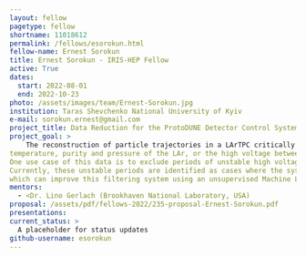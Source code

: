 ```yaml
---
layout: fellow
pagetype: fellow
shortname: 11018612
permalink: /fellows/esorokun.html
fellow-name: Ernest Sorokun
title: Ernest Sorokun - IRIS-HEP Fellow
active: True
dates:
  start: 2022-08-01
  end: 2022-10-23
photo: /assets/images/team/Ernest-Sorokun.jpg
institution: Taras Shevchenko National University of Kyiv
e-mail: sorokun.ernest@gmail.com
project_title: Data Reduction for the ProtoDUNE Detector Control System
project_goal: >
    The reconstruction of particle trajectories in a LArTPC critically relies on understanding the conditions under which the data was taken such as 
temperature, purity and pressure of the LAr, or the high voltage between the wire planes. 
One use case of this data is to exclude periods of unstable high voltage (from short cuts, power cuts, etc. . . ) for further data analysis. 
Currently, these unstable periods are identified as cases where the system resistance is lower than a hand-picked value. My project is to create an algoritm 
which can improve this filtering system using an unsupervised Machine Learning approach (e.g. Anomaly Detection).
mentors:
  - <Dr. Lino Gerlach (Brookhaven National Laboratory, USA)
proposal: /assets/pdf/fellows-2022/235-proposal-Ernest-Sorokun.pdf
presentations:
current_status: >
  A placeholder for status updates
github-username: esorokun
---
```

